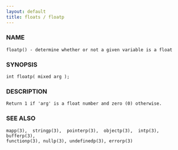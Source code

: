 ```yaml
---
layout: default
title: floats / floatp
---
```






### NAME
    floatp() - determine whether or not a given variable is a float


### SYNOPSIS
    int floatp( mixed arg );


### DESCRIPTION
    Return 1 if 'arg' is a float number and zero (0) otherwise.


### SEE ALSO
    mapp(3),  stringp(3),  pointerp(3),  objectp(3),  intp(3),  bufferp(3),
    functionp(3), nullp(3), undefinedp(3), errorp(3)



